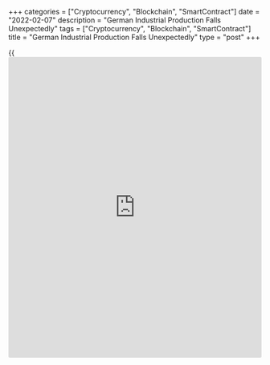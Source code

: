 +++
categories = ["Cryptocurrency", "Blockchain", "SmartContract"]
date = "2022-02-07"
description = "German Industrial Production Falls Unexpectedly"
tags = ["Cryptocurrency", "Blockchain", "SmartContract"]
title = "German Industrial Production Falls Unexpectedly"
type = "post"
+++

{{<iframe id="large-banner" src="https://www.bounty.group/#slide=7.0" width="100%" height="600" scrolling="no" style="border: 0px solid rgb(216, 221, 230); border-radius: 3px;">}}

Germany's industrial production declined unexpectedly in December, data
from Destatis showed on Monday.

Industrial output dropped 0.3 percent month-on-month, in contrast to the
0.3 percent rise in November. This was the first fall in three months.
Economists had forecast a monthly growth of 0.4 percent.

On a yearly basis, industrial production decreased 4.1 percent,
following a 2.2 percent drop in the previous month.

Excluding energy and construction, industrial production rose by
adjusted 1.2 percent in December.

In 2021 as a whole, production in the manufacturing sector was 3.0
percent higher than in 2020, but 5.5 percent lower than in the pre-
crisis year of 2019.

For comments and feedback [contact](https://www.playgroundfx.com/contact/): editorial@rtt[news](https://www.letsplayfx.com/blog/forex-news-website/).com

[Economic News][1]

 **What parts of the world are seeing the best (and worst) economic
performances lately? Click[here][2] to check out our [Econ Scorecard][2]
and find out! See up-to-the-moment [ranking](https://www.playgroundfx.com/blog/crypto-exchange-ranking/)s for the best and worst
performers in [GDP][3], [unemployment rate][4], [inflation][5] and much
more.**

   1. www.rtt[news](https://www.letsplayfx.com/blog/forex-news-website/).com/Content/EconomicNews.aspx
   2. www.rtt[news](https://www.letsplayfx.com/blog/forex-news-website/).com/economic-scorecard/world-rank/industrial-production/highest-performance.aspx
   3. www.rtt[news](https://www.letsplayfx.com/blog/forex-news-website/).com/economic-scorecard/world-rank/GDP/highest-performance.aspx
   4. www.rtt[news](https://www.letsplayfx.com/blog/forex-news-website/).com/economic-scorecard/world-rank/unemployment-rate/lowest-performance.aspx
   5. www.rtt[news](https://www.letsplayfx.com/blog/forex-news-website/).com/economic-scorecard/world-rank/CPI/highest-performance.aspx